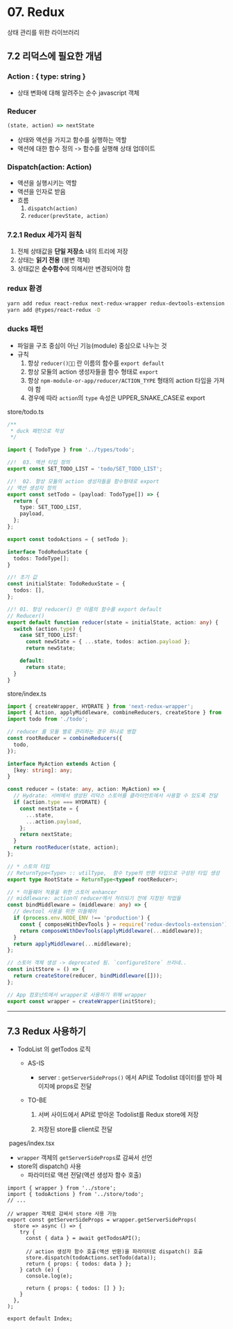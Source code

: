 # 07. Redux

상태 관리를 위한 라이브러리

## 7.2 리덕스에 필요한 개념

### Action : { type: string }

- 상태 변화에 대해 알려주는 순수 javascript 객체

### Reducer

```typescript
(state, action) => nextState
```

- 상태와 액션을 가지고 함수를 실행하는 역할
- 액션에 대한 함수 정의 -> 함수를 실행해 상태 업데이트

### Dispatch(action: Action)

- 액션을 실행시키는 역할
- 액션을 인자로 받음
- 흐름
  1. `dispatch(action)`
  2. `reducer(prevState, action)`

### 7.2.1 Redux 세가지 원칙

1. 전체 상태값을 **단일 저장소** 내의 트리에 저장
2. 상태는 **읽기 전용** (불변 객체)
3. 상태값은 **순수함수**에 의해서만 변경되어야 함

### redux 환경

```sh
yarn add redux react-redux next-redux-wrapper redux-devtools-extension
yarn add @types/react-redux -D
```

### ducks 패턴

- 파일을 구조 중심이 아닌 기능(module) 중심으로 나누는 것
- 규칙
  1. 항상 `reducer()` 란 이름의 함수를 `export default`
  2. 항상 모듈의 action 생성자들을 함수 형태로 `export`
  3. 항상 `npm-module-or-app/reducer/ACTION_TYPE` 형태의 action 타입을 가져야 함
  4. 경우에 따라 `action`의 `type` 속성은 UPPER_SNAKE_CASE로 export

store/todo.ts

```typescript
/**
 * duck 패턴으로 작성
 */

import { TodoType } from '../types/todo';

//!  03. 액션 타입 정의
export const SET_TODO_LIST = 'todo/SET_TODO_LIST';

//!  02. 항상 모듈의 action 생성자들을 함수형태로 export
// 액션 생성자 정의
export const setTodo = (payload: TodoType[]) => {
  return {
    type: SET_TODO_LIST,
    payload,
  };
};

export const todoActions = { setTodo };

interface TodoReduxState {
  todos: TodoType[];
}

//! 초기 값
const initialState: TodoReduxState = {
  todos: [],
};

//! 01. 항상 reducer() 란 이름의 함수를 export default
// Reducer()
export default function reducer(state = initialState, action: any) {
  switch (action.type) {
    case SET_TODO_LIST:
      const newState = { ...state, todos: action.payload };
      return newState;

    default:
      return state;
  }
}

```

store/index.ts

```typescript
import { createWrapper, HYDRATE } from 'next-redux-wrapper';
import { Action, applyMiddleware, combineReducers, createStore } from 'redux';
import todo from './todo';

// reducer 를 모듈 별로 관리하는 경우 하나로 병합
const rootReducer = combineReducers({
  todo,
});

interface MyAction extends Action {
  [key: string]: any;
}

const reducer = (state: any, action: MyAction) => {
  // Hydrate: 서버에서 생성된 리덕스 스토어를 클라이언트에서 사용할 수 있도록 전달
  if (action.type === HYDRATE) {
    const nextState = {
      ...state,
      ...action.payload,
    };
    return nextState;
  }
  return rootReducer(state, action);
};

// * 스토의 타입
// ReturnType<Type> :: utilType,  함수 type의 반환 타입으로 구성된 타입 생성
export type RootState = ReturnType<typeof rootReducer>;

// * 미들웨어 적용을 위한 스토어 enhancer
// middleware: action이 reducer에서 처리되기 전에 지정된 작업들
const bindMiddleware = (middleware: any) => {
  // devtool 사용을 위한 미들웨어
  if (process.env.NODE_ENV !== 'production') {
    const { composeWithDevTools } = require('redux-devtools-extension');
    return composeWithDevTools(applyMiddleware(...middleware));
  }
  return applyMiddleware(...middleware);
};

// 스토어 객체 생성 -> deprecated 됨. `configureStore` 쓰라네..
const initStore = () => {
  return createStore(reducer, bindMiddleware([]));
};

// App 컴포넌트에서 wrapper로 사용하기 위해 wrapper
export const wrapper = createWrapper(initStore);

```

---

## 7.3 Redux 사용하기

- TodoList 의 getTodos 로직

  - AS-IS

    - server : `getServerSideProps()` 에서 API로 Todolist 데이터를 받아 페이지에 props로 전달

  - TO-BE

    1. 서버 사이드에서 API로 받아온 Todolist를 Redux store에 저장

    2. 저장된 store를 client로 전달

​	pages/index.tsx

- `wrapper` 객체의 `getServerSideProps`로 감싸서 선언
- store의 dispatch() 사용
  - 파라미터로 액션 전달(액션 생성자 함수 호출)

```tsx
import { wrapper } from '../store';
import { todoActions } from '../store/todo';
// ...

// wrapper 객체로 감싸서 store 사용 가능
export const getServerSideProps = wrapper.getServerSideProps(
  store => async () => {
    try {
      const { data } = await getTodosAPI();

      // action 생성자 함수 호출(액션 반환)을 파라미터로 dispatch() 호출
      store.dispatch(todoActions.setTodo(data));
      return { props: { todos: data } };
    } catch (e) {
      console.log(e);

      return { props: { todos: [] } };
    }
  },
);

export default Index;

```


